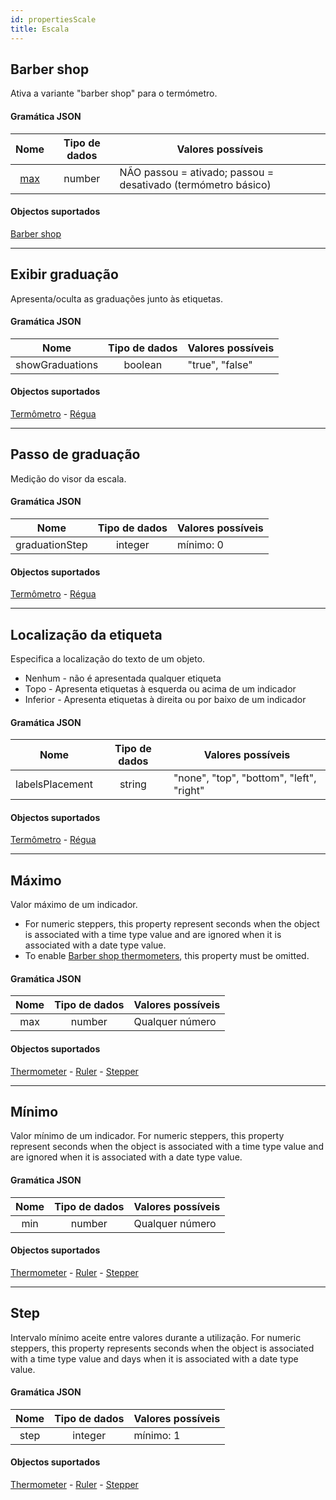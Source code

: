 ```yaml
---
id: propertiesScale
title: Escala
---
```


## Barber shop

Ativa a variante "barber shop" para o termómetro.

#### Gramática JSON

|      Nome       | Tipo de dados | Valores possíveis                                             |
|:---------------:|:-------------:| ------------------------------------------------------------- |
| [max](#maximum) |    number     | NÃO passou = ativado; passou = desativado (termómetro básico) |

#### Objectos suportados

[Barber shop](progressIndicator.md#barber-shop)

---

## Exibir graduação

Apresenta/oculta as graduações junto às etiquetas.

#### Gramática JSON

|      Nome       | Tipo de dados | Valores possíveis |
|:---------------:|:-------------:| ----------------- |
| showGraduations |    boolean    | "true", "false"   |

#### Objectos suportados

[Termômetro](progressIndicator.md#default-thermometer) - [Régua](ruler.md#ruler)

---

## Passo de graduação

Medição do visor da escala.

#### Gramática JSON

|      Nome      | Tipo de dados | Valores possíveis |
|:--------------:|:-------------:| ----------------- |
| graduationStep |    integer    | mínimo: 0         |

#### Objectos suportados

[Termômetro](progressIndicator.md#default-thermometer) - [Régua](ruler.md#ruler)

---

## Localização da etiqueta

Especifica a localização do texto de um objeto.

* Nenhum - não é apresentada qualquer etiqueta
* Topo - Apresenta etiquetas à esquerda ou acima de um indicador
* Inferior - Apresenta etiquetas à direita ou por baixo de um indicador

#### Gramática JSON

|      Nome       | Tipo de dados | Valores possíveis                        |
|:---------------:|:-------------:| ---------------------------------------- |
| labelsPlacement |    string     | "none", "top", "bottom", "left", "right" |

#### Objectos suportados

[Termômetro](progressIndicator.md#default-thermometer) - [Régua](ruler.md#ruler)

---

## Máximo

Valor máximo de um indicador.

* For numeric steppers, this property represent seconds when the object is associated with a time type value and are ignored when it is associated with a date type value.
* To enable [Barber shop thermometers](progressIndicator.md#barber-shop), this property must be omitted.

#### Gramática JSON

| Nome | Tipo de dados | Valores possíveis |
|:----:|:-------------:| ----------------- |
| max  |    number     | Qualquer número   |

#### Objectos suportados

[Thermometer](progressIndicator.md#default-thermometer) - [Ruler](ruler.md) - [Stepper](stepper.md)


---

## Mínimo

Valor mínimo de um indicador. For numeric steppers, this property represent seconds when the object is associated with a time type value and are ignored when it is associated with a date type value.

#### Gramática JSON

| Nome | Tipo de dados | Valores possíveis |
|:----:|:-------------:| ----------------- |
| min  |    number     | Qualquer número   |

#### Objectos suportados

[Thermometer](progressIndicator.md#default-thermometer) - [Ruler](ruler.md) - [Stepper](stepper.md)

---

## Step

Intervalo mínimo aceite entre valores durante a utilização. For numeric steppers, this property represents seconds when the object is associated with a time type value and days when it is associated with a date type value.

#### Gramática JSON

| Nome | Tipo de dados | Valores possíveis |
|:----:|:-------------:| ----------------- |
| step |    integer    | mínimo: 1         |

#### Objectos suportados

[Thermometer](progressIndicator.md#default-thermometer) - [Ruler](ruler.md) - [Stepper](stepper.md)
